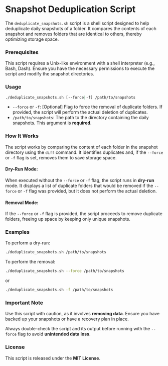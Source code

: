 # Snapshot Deduplication Script

The `deduplicate_snapshots.sh` script is a shell script designed to help deduplicate daily snapshots of a folder. It compares the contents of each snapshot and removes folders that are identical to others, thereby optimizing storage space.

### Prerequisites

This script requires a Unix-like environment with a shell interpreter (e.g., Bash, Dash).
Ensure you have the necessary permissions to execute the script and modify the snapshot directories.


### Usage

```sh
./deduplicate_snapshots.sh [--force|-f] /path/to/snapshots
```
- `--force` or `-f`: \[Optional\] Flag to force the removal of duplicate folders. If provided, the script will perform the actual deletion of duplicates.
- `/path/to/snapshots`: The path to the directory containing the daily snapshots. This argument is **required**.

### How It Works

The script works by comparing the content of each folder in the snapshot directory using the `diff` command. It identifies duplicates and, if the `--force` or `-f` flag is set, removes them to save storage space.

#### Dry-Run Mode:
When executed without the `--force` or `-f` flag, the script runs in **dry-run** mode. It displays a list of duplicate folders that would be removed if the `--force` or `-f` flag was provided, but it does not perform the actual deletion.

#### Removal Mode:
If the `--force` or `-f` flag is provided, the script proceeds to remove duplicate folders, freeing up space by keeping only unique snapshots.

### Examples

To perform a dry-run:

```sh
./deduplicate_snapshots.sh /path/to/snapshots
```

To perform the removal:

```sh
./deduplicate_snapshots.sh --force /path/to/snapshots
```

or

```sh
./deduplicate_snapshots.sh -f /path/to/snapshots
```

### Important Note
Use this script with caution, as it involves **removing data**. Ensure you have backed up your snapshots or have a recovery plan in place.

Always double-check the script and its output before running with the `--force` flag to avoid **unintended data loss**.

### License

This script is released under the **MIT License**.

